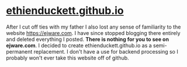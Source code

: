 # [ethienduckett.github.io](https://ethienduckett.github.io)
After I cut off ties with my father I also lost any sense of familiarity to the website https://ejware.com. I have since stopped blogging there entirely and deleted everything I posted. **There is nothing for you to see on ejware.com**. I decided to create ethienduckett.github.io as a semi-permanent replacement. I don't have a use for backend processing so I probably won't ever take this website off of github.
